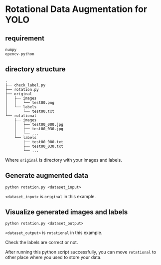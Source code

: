 # Rotational Data Augmentation for YOLO

## requirement
	numpy
	opencv-python

## directory structure
	.
	├── check_label.py
	├── rotation.py
	├── original
	│   ├── images
	│   │   └── test00.png
	│   └── labels
	│       └── test00.txt
	└── rotational
	    ├── images
	    │   ├── test00_000.jpg
	    │   ├── test00_030.jpg
	    │   └── ...
	    └── labels
	        ├── test00_000.txt
	        ├── test00_030.txt
	        └── ...

Where `original` is directory with your images and labels.

## Generate augmented data
	python rotation.py <dataset_input>

`<dataset_input>` is `original` in this example.

## Visualize generated images and labels
	python rotation.py <dataset_output>

`<dataset_output>` is `rotational` in this example.

Check the labels are correct or not.

After running this python script successfully, you can move `rotational` to other place where you used to store your data.
